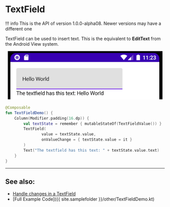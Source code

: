 # TextField

!!! info
    This is the API of version 1.0.0-alpha08. Newer versions may have a different one

TextField can be used to insert text. This is the equivalent to **EditText** from the Android View system.

<p align="center">
  <img src ="../../images/material/textfield/textfield.png"  />
</p>

```kotlin
@Composable
fun TextFieldDemo() {
    Column(Modifier.padding(16.dp)) {
        val textState = remember { mutableStateOf(TextFieldValue()) }
        TextField(
                value = textState.value,
                onValueChange = { textState.value = it }
        )
        Text("The textfield has this text: " + textState.value.text)
    }
}
```

-------------
## See also:
* [Handle changes in a TextField](https://foso.github.io/Jetpack-Compose-Playground/cookbook/textfield_changes/)
* [Full Example Code]({{ site.samplefolder }}/other/TextFieldDemo.kt)
